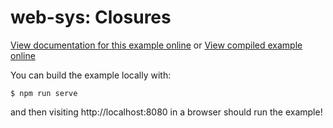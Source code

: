 # web-sys: Closures

[View documentation for this example online][dox] or [View compiled example
online][compiled]

[compiled]: https://rustwasm.github.io/wasm-bindgen/exbuild/closures/
[dox]: https://rustwasm.github.io/wasm-bindgen/examples/closures.html

You can build the example locally with:

```
$ npm run serve
```

and then visiting http://localhost:8080 in a browser should run the example!
